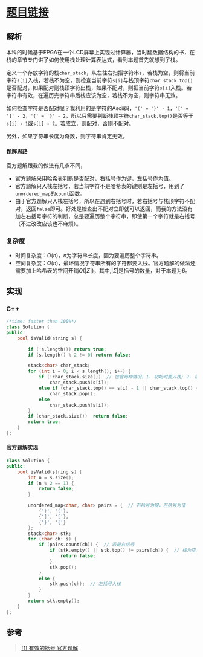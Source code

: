 # [题目链接]([link](https://leetcode-cn.com/problems/valid-parentheses/))

## 解析

本科的时候基于FPGA在一个LCD屏幕上实现过计算器，当时翻数据结构的书，在栈的章节专门讲了如何使用栈处理计算表达式，看到本题首先就想到了栈。

定义一个存放字符的栈`char_stack`，从左往右扫描字符串`s`，若栈为空，则将当前字符`s[i]`入栈，若栈不为空，则检查当前字符`s[i]`与栈顶字符`char_stack.top()`是否配对，如果配对则栈顶字符出栈，如果不配对，则把当前字符`s[i]`入栈。若字符串有效，在遍历完字符串后栈应该为空，若栈不为空，则字符串无效。

如何检查字符是否配对呢？我利用的是字符的Ascii码，`'(' = ')' - 1`，`'[' = ']' - 2`，`'{' = '}' - 2`，所以只需要判断栈顶字符`char_stack.top()`是否等于`s[i] - 1`或`s[i] - 2`。若成立，则配对，否则不配对。

另外，如果字符串长度为奇数，则字符串肯定无效。

#### 题解思路

官方题解跟我的做法有几点不同，

* 官方题解采用哈希表判断是否配对，右括号作为键，左括号作为值。
* 官方题解只入栈左括号，若当前字符不是哈希表的键则是左括号，用到了`unordered_map`的`count`函数。
* 由于官方题解只入栈左括号，所以在遇到右括号时，若右括号与栈顶字符不配对，返回`false`即可。好处是检查出不配对立即就可以返回，而我的方法没有加左右括号字符的判断，总是要遍历整个字符串，即使第一个字符就是右括号（不过改改应该也不麻烦）。

### 复杂度

* 时间复杂度：$O(n)$，$n$为字符串长度，因为要遍历整个字符串。
* 空间复杂度：$O(n)$，最坏情况字符串所有的字符都要入栈。官方题解的做法还需要加上哈希表的空间开销$O(\lvert\Sigma\rvert)$，其中,$\lvert\Sigma\rvert$是括号的数量，对于本题为6。

## 实现

### C++

```C++
/*time: faster than 100%*/
class Solution {
public:
    bool isValid(string s) {

        if (!s.length()) return true;
        if (s.length() % 2 != 0) return false;

        stack<char> char_stack;
        for (int i = 0; i < s.length(); i++) {
            if (!char_stack.size())  // 包含两种情况，1. 初始时要入栈; 2. 前导的左右括号刚好配对时，要入栈
                char_stack.push(s[i]);
            else if (char_stack.top() == s[i] - 1 || char_stack.top() == s[i] - 2)  // 判断是否配对
                char_stack.pop();
            else
                char_stack.push(s[i]);
        }
        if (char_stack.size())  return false;
        return true;
    }
};
```

#### 官方题解实现
```C++
class Solution {
public:
    bool isValid(string s) {
        int n = s.size();
        if (n % 2 == 1) {
            return false;
        }

        unordered_map<char, char> pairs = {  // 右括号为键，左括号为值
            {')', '('},
            {']', '['},
            {'}', '{'}
        };
        stack<char> stk;
        for (char ch: s) {
            if (pairs.count(ch)) {  // 若是右括号
                if (stk.empty() || stk.top() != pairs[ch]) {  // 栈为空，或者不配对时
                    return false;
                }
                stk.pop();
            }
            else {
                stk.push(ch);  // 左括号入栈
            }
        }
        return stk.empty();
    }
};
```

## 参考

> [[1] 有效的括号 官方题解](https://leetcode-cn.com/problems/valid-parentheses/solution/you-xiao-de-gua-hao-by-leetcode-solution/)